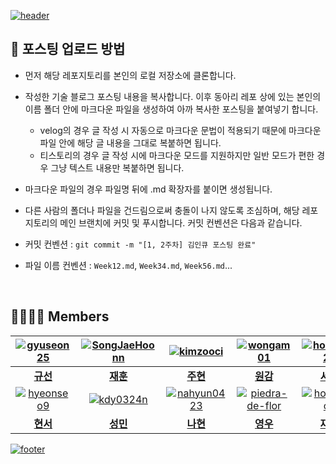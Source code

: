 [![header](https://capsule-render.vercel.app/api?type=waving&color=gradient&customColorList=4&animation=fadeIn&height=230&section=header&text=InQ%202023%20Summer%20Mentoring&desc=2023학년도%20여름방학%20개인학습%20멘토링&fontSize=40&fontAlign=50&fontAlignY=33&descSize=20&descAlign=50&descAlignY=55)](https://github.com/InQ-InQ-InQ-InQ-InQ/InQ_2023_Summer_Mentoring)

## 📝 포스팅 업로드 방법

- 먼저 해당 레포지토리를 본인의 로컬 저장소에 클론합니다.

- 작성한 기술 블로그 포스팅 내용을 복사합니다. 이후 동아리 레포 상에 있는 본인의 이름 폴더 안에 마크다운 파일을 생성하여 아까 복사한 포스팅을 붙여넣기 합니다.
  - velog의 경우 글 작성 시 자동으로 마크다운 문법이 적용되기 때문에 마크다운 파일 안에 해당 글 내용을 그대로 복붙하면 됩니다.
  - 티스토리의 경우 글 작성 시에 마크다운 모드를 지원하지만 일반 모드가 편한 경우 그냥 텍스트 내용만 복붙하면 됩니다.
 
- 마크다운 파일의 경우 파일명 뒤에 .md 확장자를 붙이면 생성됩니다.

- 다른 사람의 폴더나 파일을 건드림으로써 충돌이 나지 않도록 조심하며, 해당 레포지토리의 메인 브랜치에 커밋 및 푸시합니다. 커밋 컨벤션은 다음과 같습니다.

- 커밋 컨벤션 : `git commit -m "[1, 2주차] 김인큐 포스팅 완료"`

- 파일 이름 컨벤션 : `Week12.md`, `Week34.md`, `Week56.md`...

<br>

## 👨‍👩‍👧‍👦 Members
|[![gyuseon25](https://avatars.githubusercontent.com/u/118058218)](http://github.com/gyuseon25)|[![SongJaeHoonn](https://avatars.githubusercontent.com/u/128021502)](http://github.com/SongJaeHoonn)|[![kimzooci](https://avatars.githubusercontent.com/u/130586402)](http://github.com/kimzooci)|[![wongam01](https://avatars.githubusercontent.com/u/128019637)](http://github.com/wongam01)|[![hongsy521](https://avatars.githubusercontent.com/u/124027140)](http://github.com/hongsy521)|
|:---:|:---:|:---:|:---:|:---:|
|**[규선](http://github.com/gyuseon25)**|**[재훈](http://github.com/SongJaeHoonn)**|**[주현](http://github.com/kimzooci)**|**[원감](http://github.com/wongam01)**|**[서영](http://github.com/hongsy521)**|
|[![hyeonseo9](https://avatars.githubusercontent.com/u/128016782?v=4)](http://github.com/hyeonseo9)|[![kdy0324n](https://avatars.githubusercontent.com/u/74912915)](http://github.com/kdy0324n)|[![nahyun0423](https://avatars.githubusercontent.com/u/68987116)](http://github.com/nahyun0423)|[![piedra-de-flor](https://avatars.githubusercontent.com/u/101418352)](http://github.com/piedra-de-flor)|[![holyPigeon](https://avatars.githubusercontent.com/u/89138189)](http://github.com/holyPigeon)|
|**[현서](http://github.com/hyeonseo9)**|**[성민](http://github.com/kdy0324n)**|**[나현](http://github.com/nahyun0423)**|**[영우](http://github.com/piedra-de-flor)**|**[재우](http://github.com/holyPigeon)**|

[![footer](https://capsule-render.vercel.app/api?type=waving&color=gradient&customColorList=4&animation=fadeIn&section=footer)](https://github.com/2023-KDH-Capstone-Design) 

